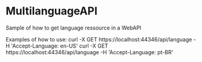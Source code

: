 # MultilanguageAPI
Sample of how to get language ressource in a WebAPI

Examples of how to use:
curl -X GET https://localhost:44346/api/language -H 'Accept-Language: en-US'
curl -X GET https://localhost:44346/api/language -H 'Accept-Language: pt-BR'
